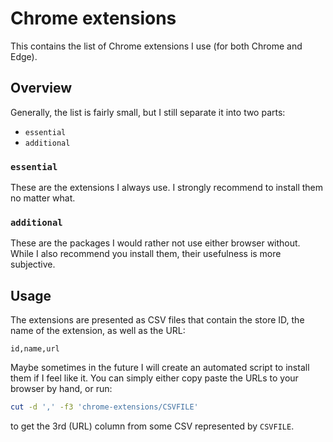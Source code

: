 # Chrome extensions

This contains the list of Chrome extensions I use (for both Chrome and Edge).

## Overview

Generally, the list is fairly small, but I still separate it into two parts:

- `essential`
- `additional`

### `essential`

These are the extensions I always use. I strongly recommend to install them no matter what.

### `additional`

These are the packages I would rather not use either browser without. While I also recommend you install them, their usefulness is more subjective.

## Usage

The extensions are presented as CSV files that contain the store ID, the name of the extension, as well as the URL:

```csv
id,name,url
```

Maybe sometimes in the future I will create an automated script to install them if I feel like it. You can simply either copy paste the URLs to your browser by hand, or run:

```bash
cut -d ',' -f3 'chrome-extensions/CSVFILE'
```

to get the 3rd (URL) column from some CSV represented by `CSVFILE`.